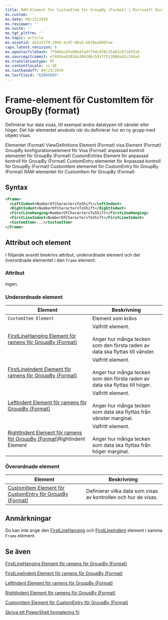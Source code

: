 ```yaml
---
title: RAM-Element för CustomItem för GroupBy (Format) | Microsoft Docs
ms.custom: ''
ms.date: 09/13/2016
ms.reviewer: ''
ms.suite: ''
ms.tgt_pltfrm: ''
ms.topic: article
ms.assetid: ab2a5379-299d-4c97-86a2-b639ea890fae
caps.latest.revision: 6
ms.openlocfilehash: 7f9066c0fe0954fadff9dc8f0c35a62c6710f516
ms.sourcegitcommit: e7445ba8203da304286c591ff513900ad1c244a4
ms.translationtype: MT
ms.contentlocale: sv-SE
ms.lasthandoff: 04/23/2019
ms.locfileid: "62065605"
---
```

# <a name="frame-element-for-customitem-for-groupby-format"></a>Frame-element för CustomItem för GroupBy (format)

Definierar hur data visas, till exempel ändra datatypen till vänster eller höger. Det här elementet används när du definierar hur en ny grupp med objekt visas.

Elementet (Format) ViewDefinitions Element (Format) visa Element (Format) GroupBy konfigurationselement för Visa (Format) anpassad kontroll elementet för GroupBy (Format) CustomEntries Element för anpassad kontroll för GroupBy (Format) CustomEntry elementet för Anpassad kontroll för GroupBy (Format) CustomItem elementet för CustomEntry för GroupBy (Format) RAM-elementet för CustomItem för GroupBy (Format)

## <a name="syntax"></a>Syntax

```xml
<Frame>
  <LeftIndent>NumberOfCharactersToShift</LeftIndent>
  <RightIndent>NumberOfCharactersToShift</RightIndent>
  <FirstLineHanging>NumberOfCharactersToShift</FirstLineHanging>
  <FirstLineIndent>NumberOfCharactersToShift</FirstLineIndent>
  <CustomItem>...</CustomItem>
</Frame>
```

## <a name="attributes-and-elements"></a>Attribut och element

I följande avsnitt beskrivs attribut, underordnade element och det överordnade elementet i den `Frame` element.

### <a name="attributes"></a>Attribut

Ingen.

### <a name="child-elements"></a>Underordnade element

|Element|Beskrivning|
|-------------|-----------------|
|`CustomItem Element`|Element som krävs|
|[FirstLineHanging Element för ramens för GroupBy (Format)](./firstlinehanging-element-for-frame-for-groupby-format.md)|Valfritt element.<br /><br /> Anger hur många tecken som den första raden av data ska flyttas till vänster.|
|[FirstLineIndent Element för ramens för GroupBy (Format)](./firstlineindent-element-for-frame-for-groupby-format.md)|Valfritt element.<br /><br /> Anger hur många tecken som den första raden av data ska flyttas till höger.|
|[LeftIndent Element för ramens för GroupBy (Format)](./leftindent-element-for-frame-for-groupby-format.md)|Valfritt element.<br /><br /> Anger hur många tecken som data ska flyttas från vänster marginal.|
|[RightIndent Element för ramens för GroupBy (Format)](./rightindent-element-for-frame-for-groupby-format.md)RightIndent Element|Valfritt element.<br /><br /> Anger hur många tecken som data ska flyttas från höger marginal.|

### <a name="parent-elements"></a>Överordnade element

|Element|Beskrivning|
|-------------|-----------------|
|[CustomItem Element för CustomEntry för GroupBy (Format)](./customitem-element-for-customentry-for-groupby-format.md)|Definierar vilka data som visas av kontrollen och hur de visas.|

## <a name="remarks"></a>Anmärkningar

Du kan inte ange den [FirstLineHanging](./firstlinehanging-element-for-frame-for-groupby-format.md) och [FirstLineIndent](./firstlineindent-element-for-frame-for-groupby-format.md) element i samma `Frame` element.

## <a name="see-also"></a>Se även

[FirstLineHanging Element för ramens för GroupBy (Format)](./firstlinehanging-element-for-frame-for-groupby-format.md)

[FirstLineIndent Element för ramens för GroupBy (Format)](./firstlineindent-element-for-frame-for-groupby-format.md)

[LeftIndent Element för ramens för GroupBy (Format)](./leftindent-element-for-frame-for-groupby-format.md)

[RightIndent Element för ramens för GroupBy (Format)](./rightindent-element-for-frame-for-groupby-format.md)

[CustomItem Element för CustomEntry för GroupBy (Format)](./customitem-element-for-customentry-for-groupby-format.md)

[Skriva ett PowerShell formatering fil](./writing-a-powershell-formatting-file.md)
